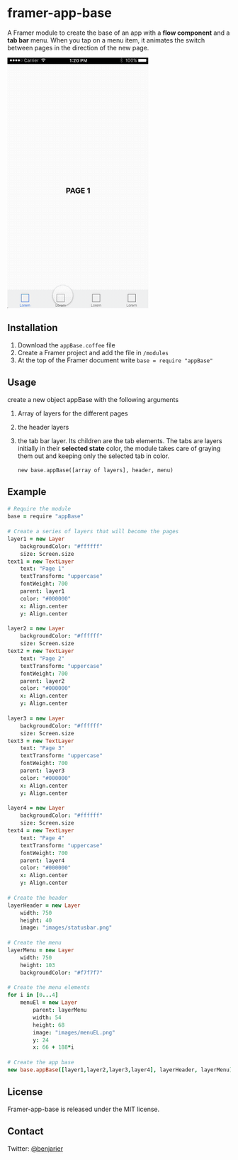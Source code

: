 # framer-app-base
A Framer module to create the base of an app with a **flow component** and a **tab bar** menu. When you tap on a menu item, it animates the switch between pages in the direction of the new page.

![framer-app-base demo ](docs/demo.gif)

## Installation
1. Download the `appBase.coffee` file
2. Create a Framer project and add the file in `/modules`
3. At the top of the Framer document write `base = require "appBase"`

## Usage
create a new object appBase with the following arguments
1. Array of layers for the different pages
2. the header layers
3. the tab bar layer. Its children are the tab elements. The tabs are layers initially in their **selected state** color, the module takes care of graying them out and keeping only the selected tab in color.

    `new base.appBase([array of layers], header, menu)`

## Example
```coffeescript
# Require the module
base = require "appBase"

# Create a series of layers that will become the pages
layer1 = new Layer
    backgroundColor: "#ffffff"
    size: Screen.size
text1 = new TextLayer
    text: "Page 1"
    textTransform: "uppercase"
    fontWeight: 700
    parent: layer1
    color: "#000000"
    x: Align.center
    y: Align.center

layer2 = new Layer
    backgroundColor: "#ffffff"
    size: Screen.size
text2 = new TextLayer
    text: "Page 2"
    textTransform: "uppercase"
    fontWeight: 700
    parent: layer2
    color: "#000000"
    x: Align.center
    y: Align.center

layer3 = new Layer
    backgroundColor: "#ffffff"
    size: Screen.size
text3 = new TextLayer
    text: "Page 3"
    textTransform: "uppercase"
    fontWeight: 700
    parent: layer3
    color: "#000000"
    x: Align.center
    y: Align.center

layer4 = new Layer
    backgroundColor: "#ffffff"
    size: Screen.size
text4 = new TextLayer
    text: "Page 4"
    textTransform: "uppercase"
    fontWeight: 700
    parent: layer4
    color: "#000000"
    x: Align.center
    y: Align.center

# Create the header
layerHeader = new Layer
    width: 750
    height: 40
    image: "images/statusbar.png"

# Create the menu
layerMenu = new Layer
    width: 750
    height: 103
    backgroundColor: "#f7f7f7"

# Create the menu elements
for i in [0...4]
    menuEl = new Layer
        parent: layerMenu
        width: 54
        height: 68
        image: "images/menuEL.png"
        y: 24
        x: 66 + 188*i

# Create the app base
new base.appBase([layer1,layer2,layer3,layer4], layerHeader, layerMenu)
```

## License
Framer-app-base is released under the MIT license.

## Contact
Twitter: [@benjarier](https://twitter.com/benjarier)
